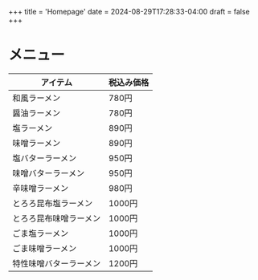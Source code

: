 +++
title = 'Homepage'
date = 2024-08-29T17:28:33-04:00
draft = false
+++

# メニュー

| アイテム                                            | 税込み価格                           |
|-----------------------------------------------------|--------------------------------------|
| <div class="menu-item">和風ラーメン</div>           | <div class="menu-price">780円</div>  |
| <div class="menu-item">醤油ラーメン</div>           | <div class="menu-price">780円</div>  |
| <div class="menu-item">塩ラーメン</div>             | <div class="menu-price">890円</div>  |
| <div class="menu-item">味噌ラーメン</div>           | <div class="menu-price">890円</div>  |
| <div class="menu-item">塩バターラーメン</div>       | <div class="menu-price">950円</div>  |
| <div class="menu-item">味噌バターラーメン</div>     | <div class="menu-price">950円</div>  |
| <div class="menu-item">辛味噌ラーメン</div>         | <div class="menu-price">980円</div>  |
| <div class="menu-item">とろろ昆布塩ラーメン</div>   | <div class="menu-price">1000円</div> |
| <div class="menu-item">とろろ昆布味噌ラーメン</div> | <div class="menu-price">1000円</div> |
| <div class="menu-item">ごま塩ラーメン</div>         | <div class="menu-price">1000円</div> |
| <div class="menu-item">ごま味噌ラーメン</div>       | <div class="menu-price">1000円</div> |
| <div class="menu-item">特性味噌バターラーメン</div> | <div class="menu-price">1200円</div> |